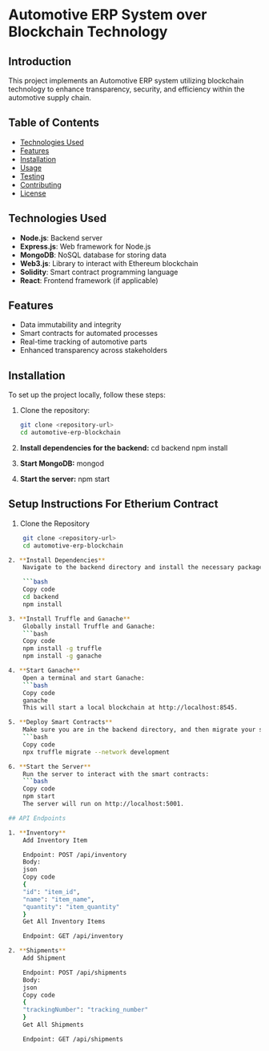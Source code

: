 # Automotive ERP System over Blockchain Technology

## Introduction
This project implements an Automotive ERP system utilizing blockchain technology to enhance transparency, security, and efficiency within the automotive supply chain.

## Table of Contents
- [Technologies Used](#technologies-used)
- [Features](#features)
- [Installation](#installation)
- [Usage](#usage)
- [Testing](#testing)
- [Contributing](#contributing)
- [License](#license)

## Technologies Used
- **Node.js**: Backend server
- **Express.js**: Web framework for Node.js
- **MongoDB**: NoSQL database for storing data
- **Web3.js**: Library to interact with Ethereum blockchain
- **Solidity**: Smart contract programming language
- **React**: Frontend framework (if applicable)

## Features
- Data immutability and integrity
- Smart contracts for automated processes
- Real-time tracking of automotive parts
- Enhanced transparency across stakeholders

## Installation
To set up the project locally, follow these steps:

1. Clone the repository:
   ```bash
   git clone <repository-url>
   cd automotive-erp-blockchain

2. **Install dependencies for the backend:**
    cd backend
    npm install

3. **Start MongoDB:**
    mongod

4. **Start the server:**
    npm start


## Setup Instructions For Etherium Contract

1. Clone the Repository
```bash
    git clone <repository-url>
    cd automotive-erp-blockchain

2. **Install Dependencies**
    Navigate to the backend directory and install the necessary packages:

    ```bash
    Copy code
    cd backend
    npm install

3. **Install Truffle and Ganache**
    Globally install Truffle and Ganache:
    ```bash
    Copy code
    npm install -g truffle
    npm install -g ganache

4. **Start Ganache**
    Open a terminal and start Ganache:
    ```bash
    Copy code
    ganache
    This will start a local blockchain at http://localhost:8545.

5. **Deploy Smart Contracts**
    Make sure you are in the backend directory, and then migrate your smart contracts:
    ```bash
    Copy code
    npx truffle migrate --network development

6. **Start the Server**
    Run the server to interact with the smart contracts:
    ```bash
    Copy code
    npm start
    The server will run on http://localhost:5001.

## API Endpoints

1. **Inventory**
    Add Inventory Item

    Endpoint: POST /api/inventory
    Body:
    json
    Copy code
    {
    "id": "item_id",
    "name": "item_name",
    "quantity": "item_quantity"
    }
    Get All Inventory Items

    Endpoint: GET /api/inventory

2. **Shipments**
    Add Shipment

    Endpoint: POST /api/shipments
    Body:
    json
    Copy code
    {
    "trackingNumber": "tracking_number"
    }
    Get All Shipments

    Endpoint: GET /api/shipments
